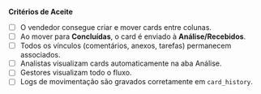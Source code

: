 **Critérios de Aceite**

- [ ]  O vendedor consegue criar e mover cards entre colunas.
- [ ]  Ao mover para **Concluídas**, o card é enviado à **Análise/Recebidos**.
- [ ]  Todos os vínculos (comentários, anexos, tarefas) permanecem associados.
- [ ]  Analistas visualizam cards automaticamente na aba Análise.
- [ ]  Gestores visualizam todo o fluxo.
- [ ]  Logs de movimentação são gravados corretamente em `card_history`.